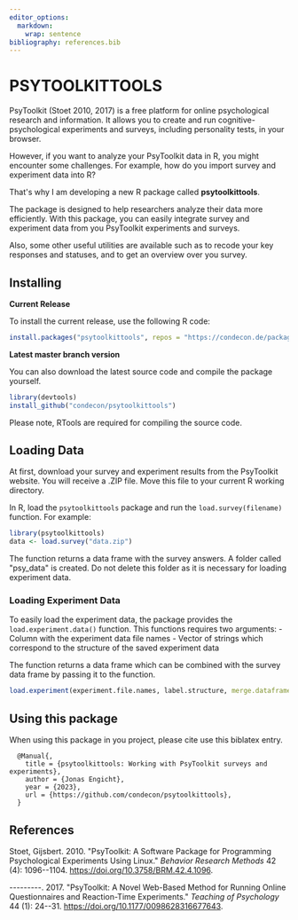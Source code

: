 ```yaml
---
editor_options: 
  markdown: 
    wrap: sentence
bibliography: references.bib
---
```


# PSYTOOLKITTOOLS

PsyToolkit (Stoet 2010, 2017) is a free platform for online psychological research and information.
It allows you to create and run cognitive-psychological experiments and surveys, including personality tests, in your browser.

However, if you want to analyze your PsyToolkit data in R, you might encounter some challenges.
For example, how do you import survey and experiment data into R?

That's why I am developing a new R package called **psytoolkittools**.

The package is designed to help researchers analyze their data more efficiently.
With this package, you can easily integrate survey and experiment data from you PsyToolkit experiments and surveys.

Also, some other useful utilities are available such as to recode your key responses and statuses, and to get an overview over you survey.

## Installing

**Current Release**

To install the current release, use the following R code:

``` r
install.packages("psytoolkittools", repos = "https://condecon.de/packages")
```

**Latest master branch version**

You can also download the latest source code and compile the package yourself.

``` r
library(devtools)
install_github("condecon/psytoolkittools")
```

Please note, RTools are required for compiling the source code.

## Loading Data

At first, download your survey and experiment results from the PsyToolkit website.
You will receive a .ZIP file.
Move this file to your current R working directory.

In R, load the `psytoolkittools` package and run the `load.survey(filename)` function.
For example:

``` r
library(psytoolkittools)
data <- load.survey("data.zip")
```

The function returns a data frame with the survey answers.
A folder called "psy_data" is created.
Do not delete this folder as it is necessary for loading experiment data.

### Loading Experiment Data

To easily load the experiment data, the package provides the `load.experiment.data()` function.
This functions requires two arguments: - Column with the experiment data file names - Vector of strings which correspond to the structure of the saved experiment data

The function returns a data frame which can be combined with the survey data frame by passing it to the function.

``` r
load.experiment(experiment.file.names, label.structure, merge.dataframe = surveydata)
```

## Using this package

When using this package in you project, please cite use this biblatex entry.

```{biblatex}
  @Manual{,
    title = {psytoolkittools: Working with PsyToolkit surveys and experiments},
    author = {Jonas Engicht},
    year = {2023},
    url = {https://github.com/condecon/psytoolkittools},
  }
```

## References

Stoet, Gijsbert.
2010.
"PsyToolkit: A Software Package for Programming Psychological Experiments Using Linux." *Behavior Research Methods* 42 (4): 1096--1104.
<https://doi.org/10.3758/BRM.42.4.1096>.

---------.
2017.
"PsyToolkit: A Novel Web-Based Method for Running Online Questionnaires and Reaction-Time Experiments." *Teaching of Psychology* 44 (1): 24--31.
<https://doi.org/10.1177/0098628316677643>.
